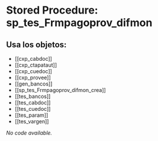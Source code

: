 # Stored Procedure: sp_tes_Frmpagoprov_difmon

## Usa los objetos:
- [[cxp_cabdoc]]
- [[cxp_ctapataut]]
- [[cxp_cuedoc]]
- [[cxp_provee]]
- [[gen_bancos]]
- [[sp_tes_Frmpagoprov_difmon_crea]]
- [[tes_bancos]]
- [[tes_cabdoc]]
- [[tes_cuedoc]]
- [[tes_param]]
- [[tes_vargen]]

*No code available.*
